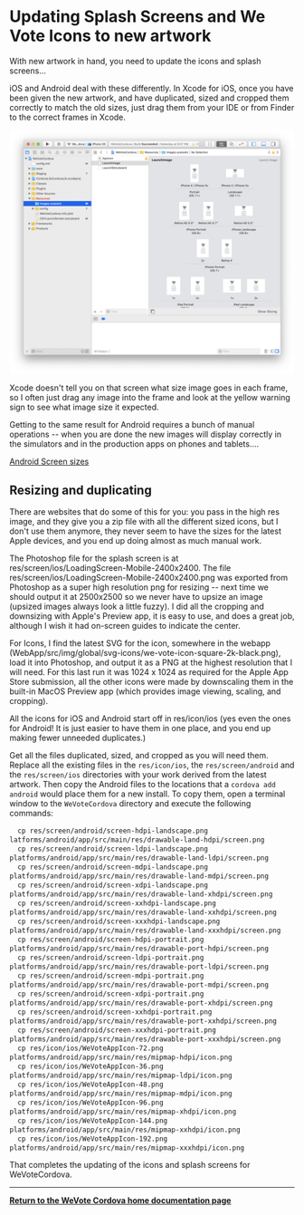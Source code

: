 # Updating Splash Screens and We Vote Icons to new artwork

With new artwork in hand, you need to update the icons and splash screens...

iOS and Android deal with these differently.  In Xcode for iOS, once you have been given the new artwork, and have duplicated, sized
and cropped them correctly to match the old sizes, just drag them from your IDE or from Finder to the correct frames in Xcode.  

![ScreenShot](images/XCodeLaunchImages.png)

Xcode doesn't tell you on that screen what size image goes in each frame, so I often just drag any image into the frame and
look at the yellow warning sign to see what image size it expected.

Getting to the same result for Android requires a bunch of manual operations -- when you are done the new images will display correctly in
the simulators and in the production apps on phones and tablets....

[Android Screen sizes](https://github.com/phonegap/phonegap/wiki/App-Splash-Screen-Sizes)

## Resizing and duplicating

There are websites that do some of this for you: you pass in the high res image, and they give you a zip file with all the 
different sized icons, but I don't use them anymore, they never seem to have the sizes for the latest Apple devices, and you end up doing
almost as much manual work.

The Photoshop file for the splash screen is at res/screen/ios/LoadingScreen-Mobile-2400x2400.  The file res/screen/ios/LoadingScreen-Mobile-2400x2400.png
was exported from Photoshop as a super high resolution png for resizing -- next time we should output it at 2500x2500 so we never have
to upsize an image (upsized images always look a little fuzzy).  I did all the cropping and downsizing with Apple's Preview app, 
it is easy to use, and does a great job, although I wish it had on-screen guides to indicate the center.

For Icons, I find the latest SVG for the icon, somewhere in the webapp (WebApp/src/img/global/svg-icons/we-vote-icon-square-2k-black.png), 
load it into Photoshop, and output it as a PNG at the highest resolution that I will need.  For this last run it was 1024 x 1024 
as required for the Apple App Store submission, all the other icons were made by downscaling them in the built-in MacOS Preview app 
(which provides image viewing, scaling, and cropping).

All the icons for iOS and Android start off in res/icon/ios (yes even the ones for Android!  It is just easier to have them
in one place, and you end up making fewer unneeded duplicates.)

Get all the files duplicated, sized, and cropped as you will need them.  Replace all the existing files in the `res/icon/ios`, 
the `res/screen/android` and the `res/screen/ios` directories with your work derived from the latest artwork.  Then copy 
the Android files to the locations that a `cordova add android` would place them for a new install.  To copy them, open a
terminal window to the `WeVoteCordova` directory and execute the following commands:

```
  cp res/screen/android/screen-hdpi-landscape.png latforms/android/app/src/main/res/drawable-land-hdpi/screen.png
  cp res/screen/android/screen-ldpi-landscape.png platforms/android/app/src/main/res/drawable-land-ldpi/screen.png
  cp res/screen/android/screen-mdpi-landscape.png  platforms/android/app/src/main/res/drawable-land-mdpi/screen.png
  cp res/screen/android/screen-xdpi-landscape.png platforms/android/app/src/main/res/drawable-land-xhdpi/screen.png
  cp res/screen/android/screen-xxhdpi-landscape.png platforms/android/app/src/main/res/drawable-land-xxhdpi/screen.png
  cp res/screen/android/screen-xxxhdpi-landscape.png platforms/android/app/src/main/res/drawable-land-xxxhdpi/screen.png
  cp res/screen/android/screen-hdpi-portrait.png platforms/android/app/src/main/res/drawable-port-hdpi/screen.png
  cp res/screen/android/screen-ldpi-portrait.png platforms/android/app/src/main/res/drawable-port-ldpi/screen.png
  cp res/screen/android/screen-mdpi-portrait.png platforms/android/app/src/main/res/drawable-port-mdpi/screen.png
  cp res/screen/android/screen-xdpi-portrait.png platforms/android/app/src/main/res/drawable-port-xhdpi/screen.png
  cp res/screen/android/screen-xxhdpi-portrait.png platforms/android/app/src/main/res/drawable-port-xxhdpi/screen.png
  cp res/screen/android/screen-xxxhdpi-portrait.png platforms/android/app/src/main/res/drawable-port-xxxhdpi/screen.png
  cp res/icon/ios/WeVoteAppIcon-72.png platforms/android/app/src/main/res/mipmap-hdpi/icon.png
  cp res/icon/ios/WeVoteAppIcon-36.png platforms/android/app/src/main/res/mipmap-ldpi/icon.png
  cp res/icon/ios/WeVoteAppIcon-48.png platforms/android/app/src/main/res/mipmap-mdpi/icon.png
  cp res/icon/ios/WeVoteAppIcon-96.png platforms/android/app/src/main/res/mipmap-xhdpi/icon.png
  cp res/icon/ios/WeVoteAppIcon-144.png platforms/android/app/src/main/res/mipmap-xxhdpi/icon.png
  cp res/icon/ios/WeVoteAppIcon-192.png platforms/android/app/src/main/res/mipmap-xxxhdpi/icon.png
```

That completes the updating of the icons and splash screens for WeVoteCordova.

-------

**[Return to the WeVote Cordova home documentation page ](/README.md)**
